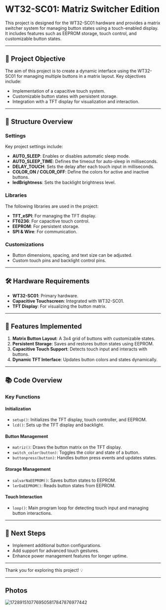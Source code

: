 # WT32-SC01: Matriz Switcher Edition

This project is designed for the WT32-SC01 hardware and provides a matrix switcher system for managing button states using a touch-enabled display. It includes features such as EEPROM storage, touch control, and customizable button states.

---

## 🌟 **Project Objective**
The aim of this project is to create a dynamic interface using the WT32-SC01 for managing multiple buttons in a matrix layout. Key objectives include:

- Implementation of a capacitive touch system.
- Customizable button states with persistent storage.
- Integration with a TFT display for visualization and interaction.

---

## 📂 **Structure Overview**
### **Settings**
Key project settings include:
- **AUTO_SLEEP**: Enables or disables automatic sleep mode.
- **AUTO_SLEEP_TIME**: Defines the timeout for auto-sleep in milliseconds.
- **DELAY_TOUCH**: Sets the delay after each touch input in milliseconds.
- **COLOR_ON / COLOR_OFF**: Define the colors for active and inactive buttons.
- **ledBrightness**: Sets the backlight brightness level.

### **Libraries**
The following libraries are used in the project:
- **TFT_eSPI**: For managing the TFT display.
- **FT6236**: For capacitive touch control.
- **EEPROM**: For persistent storage.
- **SPI & Wire**: For communication.

### **Customizations**
- Button dimensions, spacing, and text size can be adjusted.
- Custom touch pins and backlight control pins.

---

## 🛠️ **Hardware Requirements**
- **WT32-SC01**: Primary hardware.
- **Capacitive Touchscreen**: Integrated with WT32-SC01.
- **TFT Display**: For visualizing the button matrix.

---

## 🔧 **Features Implemented**
1. **Matrix Button Layout**: A 3x4 grid of buttons with customizable states.
2. **Persistent Storage**: Saves and restores button states using EEPROM.
3. **Capacitive Touch Support**: Detects touch input and interacts with buttons.
4. **Dynamic TFT Interface**: Updates button colors and states dynamically.

---

## 📚 **Code Overview**
### **Key Functions**
#### Initialization
- `setup()`: Initializes the TFT display, touch controller, and EEPROM.
- `lcd()`: Sets up the TFT display and backlight.

#### Button Management
- `matriz()`: Draws the button matrix on the TFT display.
- `switch_color(button)`: Toggles the color and state of a button.
- `buttonpress(button)`: Handles button press events and updates states.

#### Storage Management
- `salvarNaEEPROM()`: Saves button states to EEPROM.
- `lerDaEEPROM()`: Reads button states from EEPROM.

#### Touch Interaction
- `loop()`: Main program loop for detecting touch input and managing button interactions.

---

## 🎯 **Next Steps**
- Implement additional button configurations.
- Add support for advanced touch gestures.
- Enhance power management features for longer uptime.

---

Thank you for exploring this project! 💡

---

## Photos

![1728915107769505817847876977442](https://github.com/user-attachments/assets/6583a2c2-4b0e-45c2-bec2-3bdb2cf4612f)
